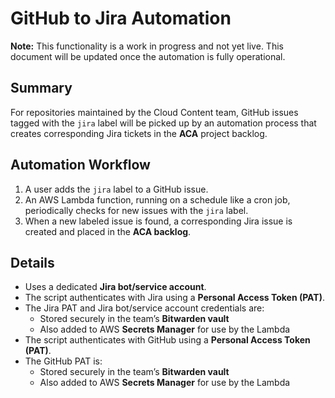 # GitHub to Jira Automation

**Note:** This functionality is a work in progress and not yet live. This document will be updated once the automation is fully operational.

## Summary

For repositories maintained by the Cloud Content team, GitHub issues tagged with the `jira` label will be picked up by an automation process that creates corresponding Jira tickets in the **ACA** project backlog.

## Automation Workflow

1. A user adds the `jira` label to a GitHub issue.
2. An AWS Lambda function, running on a schedule like a cron job, periodically checks for new issues with the `jira` label.
3. When a new labeled issue is found, a corresponding Jira issue is created and placed in the **ACA backlog**.

## Details

- Uses a dedicated **Jira bot/service account**.
- The script authenticates with Jira using a **Personal Access Token (PAT)**.
- The Jira PAT and Jira bot/service account credentials are:
  - Stored securely in the team’s **Bitwarden vault**
  - Also added to AWS **Secrets Manager** for use by the Lambda
- The script authenticates with GitHub using a **Personal Access Token (PAT)**.
- The GitHub PAT is:
  - Stored securely in the team’s **Bitwarden vault**
  - Also added to AWS **Secrets Manager** for use by the Lambda